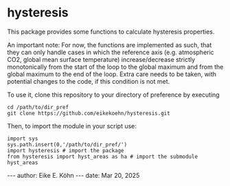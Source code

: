 # hysteresis

This package provides some functions to calculate hysteresis properties.

An important note: For now, the functions are implemented as such, that they can only handle cases in which the reference axis (e.g. atmospheric CO2, global mean surface temperature) increase/decrease strictly monotonically from the start of the loop to the global maximum and from the global maximum to the end of the loop. Extra care needs to be taken, with potential changes to the code, if this condition is not met. 

To use it, clone this repository to your directory of preference by executing

```
cd /path/to/dir_pref
git clone https://github.com/eikekoehn/hysteresis.git
```

Then, to import the module in your script use:

```
import sys
sys.path.insert(0,'/path/to/dir_pref/')
import hysteresis # import the package
from hysteresis import hyst_areas as ha # import the submodule hyst_areas
```


--- author: Eike E. Köhn
--- date: Mar 20, 2025

